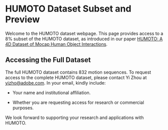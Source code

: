# HUMOTO Dataset Subset and Preview

Welcome to the HUMOTO dataset webpage. This page provides access to a 8% subset of the HUMOTO dataset, as introduced in our paper [HUMOTO: A 4D Dataset of Mocap Human Object Interactions](https://arxiv.org/abs/2504.10414).

## Accessing the Full Dataset

The full HUMOTO dataset contains 832 motion sequences. To request access to the complete HUMOTO dataset, please contact Yi Zhou at yizho@adobe.com. In your email, kindly include:

- Your name and institutional affiliation.

- Whether you are requesting access for research or commercial purposes.

We look forward to supporting your research and applications with HUMOTO.